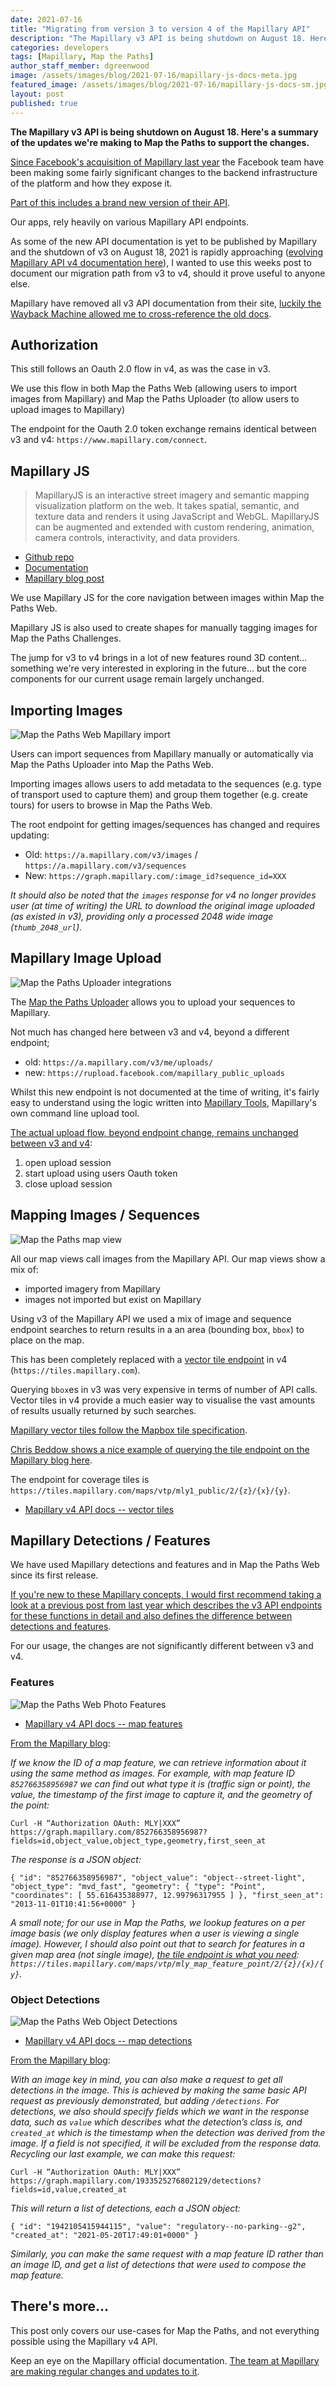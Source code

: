 ```yaml
---
date: 2021-07-16
title: "Migrating from version 3 to version 4 of the Mapillary API"
description: "The Mapillary v3 API is being shutdown on August 18. Here's a summary of the updates we're making to Map the Paths to support the changes."
categories: developers
tags: [Mapillary, Map the Paths]
author_staff_member: dgreenwood
image: /assets/images/blog/2021-07-16/mapillary-js-docs-meta.jpg
featured_image: /assets/images/blog/2021-07-16/mapillary-js-docs-sm.jpg
layout: post
published: true
---
```


**The Mapillary v3 API is being shutdown on August 18. Here's a summary of the updates we're making to Map the Paths to support the changes.**

[Since Facebook's acquisition of Mapillary last year](https://blog.mapillary.com/news/2020/06/18/Mapillary-joins-Facebook.html) the Facebook team have been making some fairly significant changes to the backend infrastructure of the platform and how they expose it.

[Part of this includes a brand new version of their API](https://blog.mapillary.com/update/2021/06/23/getting-started-with-the-new-mapillary-api-v4.html).

Our apps, rely heavily on various Mapillary API endpoints.

As some of the new API documentation is yet to be published by Mapillary and the shutdown of v3 on August 18, 2021 is rapidly approaching ([evolving Mapillary API v4 documentation here](https://www.mapillary.com/developer/api-documentation)), I wanted to use this weeks post to document our migration path from v3 to v4, should it prove useful to anyone else.

Mapillary have removed all v3 API documentation from their site, [luckily the Wayback Machine allowed me to cross-reference the old docs](https://web.archive.org/web/20201106093440/https://www.mapillary.com/developer/api-documentation/).

## Authorization

This still follows an Oauth 2.0 flow in v4, as was the case in v3.

We use this flow in both Map the Paths Web (allowing users to import images from Mapillary) and Map the Paths Uploader (to allow users to upload images to Mapillary)

The endpoint for the Oauth 2.0 token exchange remains identical between v3 and v4: `https://www.mapillary.com/connect`.

## Mapillary JS

> MapillaryJS is an interactive street imagery and semantic mapping visualization platform on the web. It takes spatial, semantic, and texture data and renders it using JavaScript and WebGL. MapillaryJS can be augmented and extended with custom rendering, animation, camera controls, interactivity, and data providers.

* [Github repo](https://github.com/mapillary/mapillary-js)
* [Documentation](https://mapillary.github.io/mapillary-js/docs/main/guide)
* [Mapillary blog post](https://blog.mapillary.com/update/2021/06/24/mapillaryjs-v4.html)

We use Mapillary JS for the core navigation between images within Map the Paths Web.

Mapillary JS is also used to create shapes for manually tagging images for Map the Paths Challenges.

The jump for v3 to v4 brings in a lot of new features round 3D content... something we're very interested in exploring in the future... but the core components for our current usage remain largely unchanged.

## Importing Images

<img class="img-fluid" src="/assets/images/blog/2021-07-16/mapthepaths-import-mapillary-sm.jpg" alt="Map the Paths Web Mapillary import" title="Map the Paths Web Mapillary import" />

Users can import sequences from Mapillary manually or automatically via Map the Paths Uploader into Map the Paths Web.

Importing images allows users to add metadata to the sequences (e.g. type of transport used to capture them) and group them together (e.g. create tours) for users to browse in Map the Paths Web.

The root endpoint for getting images/sequences has changed and requires updating:

* Old: `https://a.mapillary.com/v3/images` / `https://a.mapillary.com/v3/sequences`
* New: `https://graph.mapillary.com/:image_id?sequence_id=XXX`

_It should also be noted that the `images` response for v4 no longer provides user (at time of writing) the URL to download the original image uploaded (as existed in v3), providing only a processed 2048 wide image (`thumb_2048_url`)._

## Mapillary Image Upload

<img class="img-fluid" src="/assets/images/blog/2021-07-16/mapthepaths-uploader-integrations-sm.jpg" alt="Map the Paths Uploader integrations" title="Map the Paths Uploader integrations" />

The [Map the Paths Uploader](https://www.mapthepaths.com/uploader) allows you to upload your sequences to Mapillary.

Not much has changed here between v3 and v4, beyond a different endpoint;

* old: `https://a.mapillary.com/v3/me/uploads/`
* new: `https://rupload.facebook.com/mapillary_public_uploads`

Whilst this new endpoint is not documented at the time of writing, it's fairly easy to understand using the logic written into [Mapillary Tools](https://github.com/mapillary/mapillary_tools/), Mapillary's own command line upload tool.

[The actual upload flow, beyond endpoint change, remains unchanged between v3 and v4](https://github.com/mapillary/mapillary_tools/blob/a0716c0a5f9ebce451ec1ef362bacb460c4737f9/mapillary_tools/upload_api_v4.py):

1. open upload session
2. start upload using users Oauth token
3. close upload session

## Mapping Images / Sequences

<img class="img-fluid" src="/assets/images/blog/2021-07-16/mapthepaths-map-sm.jpg" alt="Map the Paths map view" title="Map the Paths Web map view" />

All our map views call images from the Mapillary API. Our map views show a mix of:

* imported imagery from Mapillary
* images not imported but exist on Mapillary

Using v3 of the Mapillary API we used a mix of image and sequence endpoint searches to return results in a an area (bounding box, `bbox`) to place on the map.

This has been completely replaced with a [vector tile endpoint](https://www.mapillary.com/developer/api-documentation/#vector-tiles) in v4 (`https://tiles.mapillary.com`).

Querying `bbox`es in v3 was very expensive in terms of number of API calls. Vector tiles in v4 provide a much easier way to visualise the vast amounts of results usually returned by such searches.

[Mapillary vector tiles follow the Mapbox tile specification](https://docs.mapbox.com/vector-tiles/specification/).

[Chris Beddow shows a nice example of querying the tile endpoint on the Mapillary blog here](https://blog.mapillary.com/update/2021/06/23/getting-started-with-the-new-mapillary-api-v4.html).

The endpoint for coverage tiles is `https://tiles.mapillary.com/maps/vtp/mly1_public/2/{z}/{x}/{y}`.

* [Mapillary v4 API docs -- vector tiles](https://www.mapillary.com/developer/api-documentation/#vector-tiles)

## Mapillary Detections / Features

We have used Mapillary detections and features and in Map the Paths Web since its first release.

[If you're new to these Mapillary concepts, I would first recommend taking a look at a previous post from last year which describes the v3 API endpoints for these functions in detail and also defines the difference between detections and features](/blog/2020/playing-with-mapillary-api).

For our usage, the changes are not significantly different between v3 and v4.

### Features

<img class="img-fluid" src="/assets/images/blog/2021-07-16/mapthepaths-photo-feature-filter-sm.jpg" alt="Map the Paths Web Photo Features" title="Map the Paths Web Photo Features" />

* [Mapillary v4 API docs -- map features](https://www.mapillary.com/developer/api-documentation/#map-feature)

[From the Mapillary blog](https://blog.mapillary.com/update/2021/06/23/getting-started-with-the-new-mapillary-api-v4.html): 

_If we know the ID of a map feature, we can retrieve information about it using the same method as images. For example, with map feature ID `852766358956987` we can find out what type it is (traffic sign or point), the value, the timestamp of the first image to capture it, and the geometry of the point:_

```
Curl -H “Authorization OAuth: MLY|XXX” https://graph.mapillary.com/852766358956987?fields=id,object_value,object_type,geometry,first_seen_at
```

_The response is a JSON object:_

```
{ "id": "852766358956987", "object_value": "object--street-light", "object_type": "mvd_fast", "geometry": { "type": "Point", "coordinates": [ 55.616435388977, 12.99796317955 ] }, "first_seen_at": "2013-11-01T10:41:56+0000" }
```

_A small note; for our use in Map the Paths, we lookup features on a per image basis (we only display features when a user is viewing a single image). However, I should also point out that to search for features in a given map area (not single image), [the tile endpoint is what you need](https://www.mapillary.com/developer/api-documentation/#point-tiles): `https://tiles.mapillary.com/maps/vtp/mly_map_feature_point/2/{z}/{x}/{y}`._

### Object Detections

<img class="img-fluid" src="/assets/images/blog/2021-07-16/mapthepaths-detections-sm.jpg" alt="Map the Paths Web Object Detections" title="Map the Paths Web Object Detections" />

* [Mapillary v4 API docs -- map detections](https://www.mapillary.com/developer/api-documentation/#detection)

[From the Mapillary blog](https://blog.mapillary.com/update/2021/06/23/getting-started-with-the-new-mapillary-api-v4.html): 

_With an image key in mind, you can also make a request to get all detections in the image. This is achieved by making the same basic API request as previously demonstrated, but adding `/detections`. For detections, we also should specify fields which we want in the response data, such as `value` which describes what the detection’s class is, and `created_at` which is the timestamp when the detection was derived from the image. If a field is not specified, it will be excluded from the response data. Recycling our last example, we can make this request:_

```
Curl -H “Authorization OAuth: MLY|XXX” https://graph.mapillary.com/1933525276802129/detections?fields=id,value,created_at
```

_This will return a list of detections, each a JSON object:_

```
{ "id": "1942105415944115", "value": "regulatory--no-parking--g2", "created_at": "2021-05-20T17:49:01+0000" }
```

_Similarly, you can make the same request with a map feature ID rather than an image ID, and get a list of detections that were used to compose the map feature._

## There's more...

This post only covers our use-cases for Map the Paths, and not everything possible using the Mapillary v4 API.

Keep an eye on the Mapillary official documentation. [The team at Mapillary are making regular changes and updates to it](https://www.mapillary.com/developer/api-documentation).
